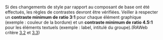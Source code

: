 Si des changements de style par rapport au composant de base ont été effectués, les règles de contrastes devront être vérifiées. Veiller à respecter un **contraste minimum de ratio 3:1** pour chaque élément graphique (exemple : couleur de la bordure) et un **contraste minimum de ratio 4.5:1** pour les éléments textuels (exemple : label, intitulé du groupe).(RAWeb critère [3.2](https://accessibilite.public.lu/fr/raweb1/criteres.html#crit-3-2) et [3.3](https://accessibilite.public.lu/fr/raweb1/criteres.html#crit-3-3))
